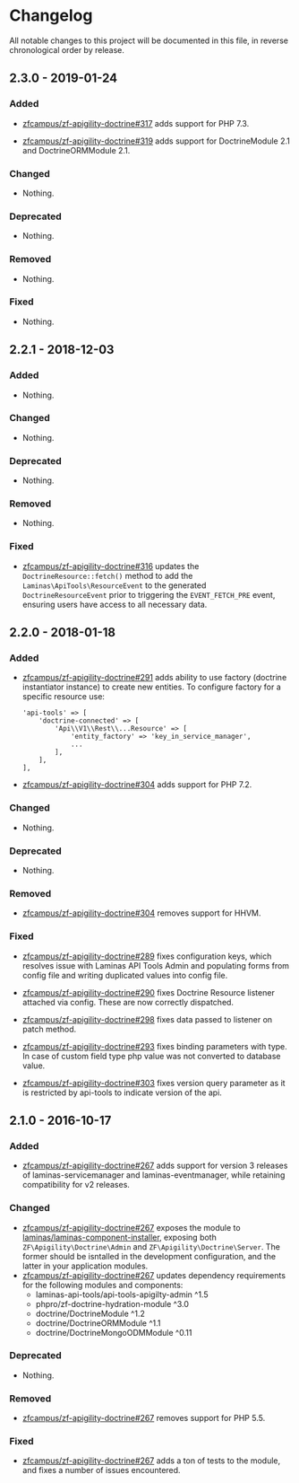 # Changelog

All notable changes to this project will be documented in this file, in reverse chronological order by release.

## 2.3.0 - 2019-01-24

### Added

- [zfcampus/zf-apigility-doctrine#317](https://github.com/zfcampus/zf-apigility-doctrine/pull/317) adds support for PHP 7.3.

- [zfcampus/zf-apigility-doctrine#319](https://github.com/zfcampus/zf-apigility-doctrine/pull/319) adds support for DoctrineModule 2.1
  and DoctrineORMModule 2.1.

### Changed

- Nothing.

### Deprecated

- Nothing.

### Removed

- Nothing.

### Fixed

- Nothing.

## 2.2.1 - 2018-12-03

### Added

- Nothing.

### Changed

- Nothing.

### Deprecated

- Nothing.

### Removed

- Nothing.

### Fixed

- [zfcampus/zf-apigility-doctrine#316](https://github.com/zfcampus/zf-apigility-doctrine/pull/316) updates the `DoctrineResource::fetch()` method to add the `Laminas\ApiTools\ResourceEvent`
  to the generated `DoctrineResourceEvent` prior to triggering the
  `EVENT_FETCH_PRE` event, ensuring users have access to all necessary data.

## 2.2.0 - 2018-01-18

### Added

- [zfcampus/zf-apigility-doctrine#291](https://github.com/zfcampus/zf-apigility-doctrine/pull/291) adds
  ability to use factory (doctrine instantiator instance) to create new
  entities. To configure factory for a specific resource use:
  ```
  'api-tools' => [
      'doctrine-connected' => [
          'Api\\V1\\Rest\\...Resource' => [
              'entity_factory' => 'key_in_service_manager',
              ...
          ],
      ],
  ],
  ```

- [zfcampus/zf-apigility-doctrine#304](https://github.com/zfcampus/zf-apigility-doctrine/pull/304) adds
  support for PHP 7.2.

### Changed

- Nothing.

### Deprecated

- Nothing.

### Removed

- [zfcampus/zf-apigility-doctrine#304](https://github.com/zfcampus/zf-apigility-doctrine/pull/304) removes
  support for HHVM.

### Fixed

- [zfcampus/zf-apigility-doctrine#289](https://github.com/zfcampus/zf-apigility-doctrine/pull/289) fixes
  configuration keys, which resolves issue with Laminas API Tools Admin and populating
  forms from config file and writing duplicated values into config file.

- [zfcampus/zf-apigility-doctrine#290](https://github.com/zfcampus/zf-apigility-doctrine/pull/290) fixes
  Doctrine Resource listener attached via config. These are now correctly
  dispatched.

- [zfcampus/zf-apigility-doctrine#298](https://github.com/zfcampus/zf-apigility-doctrine/pull/298) fixes
  data passed to listener on patch method.

- [zfcampus/zf-apigility-doctrine#293](https://github.com/zfcampus/zf-apigility-doctrine/pull/293) fixes
  binding parameters with type. In case of custom field type php value was not
  converted to database value.

- [zfcampus/zf-apigility-doctrine#303](https://github.com/zfcampus/zf-apigility-doctrine/pull/303) fixes
  version query parameter as it is restricted by api-tools to indicate version
  of the api.

## 2.1.0 - 2016-10-17

### Added

- [zfcampus/zf-apigility-doctrine#267](https://github.com/zfcampus/zf-apigility-doctrine/pull/267) adds
  support for version 3 releases of laminas-servicemanager and laminas-eventmanager,
  while retaining compatibility for v2 releases.

### Changed

- [zfcampus/zf-apigility-doctrine#267](https://github.com/zfcampus/zf-apigility-doctrine/pull/267) exposes the
  module to [laminas/laminas-component-installer](https://github.com/zendframework/zend-component-installer),
  exposing both `ZF\Apigility\Doctrine\Admin` and
  `ZF\Apigility\Doctrine\Server`. The former should be isntalled in the
  development configuration, and the latter in your application modules.
- [zfcampus/zf-apigility-doctrine#267](https://github.com/zfcampus/zf-apigility-doctrine/pull/267) updates
  dependency requirements for the following modules and components:
  - laminas-api-tools/api-tools-apigilty-admin ^1.5
  - phpro/zf-doctrine-hydration-module ^3.0
  - doctrine/DoctrineModule ^1.2
  - doctrine/DoctrineORMModule ^1.1
  - doctrine/DoctrineMongoODMModule ^0.11

### Deprecated

- Nothing.

### Removed

- [zfcampus/zf-apigility-doctrine#267](https://github.com/zfcampus/zf-apigility-doctrine/pull/267) removes
  support for PHP 5.5.

### Fixed

- [zfcampus/zf-apigility-doctrine#267](https://github.com/zfcampus/zf-apigility-doctrine/pull/267) adds a ton
  of tests to the module, and fixes a number of issues encountered.
